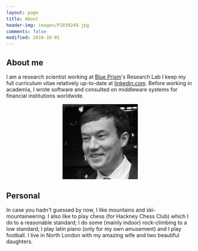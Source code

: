 ```yaml
---
layout: page
title: About
header-img: images/P1030249.jpg
comments: false
modified: 2018-10-01
---
```


## About me

I am a research scientist working at [Blue Prism](http://www.blueprism.com)'s Research Lab
I keep my full curriculum vitae relatively up-to-date at
[linkedin.com](https://uk.linkedin.com/in/john-reid-8956434).  Before working
in academia, I wrote software and consulted on middleware systems for financial
institutions worldwide.

<p align="center">
  <img width='40%' src="/images/avatar.jpg"/>
</p>


## Personal

In case you hadn't guessed by now, I like mountains and ski-mountaineering.  I
also like to play chess (for Hackney Chess Club) which I do to a reasonable
standard; I do some (mainly indoor) rock-climbing to a low standard; I play
latin piano (only for my own amusement) and I play football. I live in North
London with my amazing wife and two beautiful daughters.
